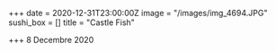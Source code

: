 +++
date = 2020-12-31T23:00:00Z
image = "/images/img_4694.JPG"
sushi_box = []
title = "Castle Fish"

+++
8 Decembre 2020